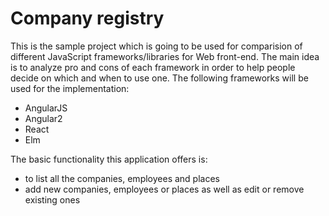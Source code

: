 # Company registry
This is the sample project which is going to be used for comparision of different JavaScript frameworks/libraries for Web front-end. The main idea is to analyze pro and cons of each framework in order to help people decide on which and when to use one. The following frameworks will be used for the implementation:
* AngularJS
* Angular2
* React
* Elm

The basic functionality this application offers is:
* to list all the companies, employees and places
* add new companies, employees or places as well as edit or remove existing ones





